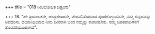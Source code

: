 +++
title = "018 ನೀಲಲೋಹಿತ ಚಿತ್ತವಿಸು"

+++
18. "ಹೇ ತ್ರಿಯಂಬಕನೇ, ಚಂದ್ರಶೇಖರನೇ, ವೇದವನಿತೆಯರಿಂದ ಪೂಜೆಗೊಳ್ಳುವವನೇ, ನಮ್ಮ ಬಿನ್ನಹವನ್ನು ಅವಧರಿಸು. ದಯಾನಿಧಿಯಾದ ನೀನು ದೀನರಾಗಿ ಬಂದ ನಮ್ಮನ್ನು ಕಾಪಾಡಬೇಕು. ನಮ್ಮ ಜಪತಪಾದಿಗಳಿಗೆ ತೊಂದರೆಯುಂಟಾಗಿದೆ".